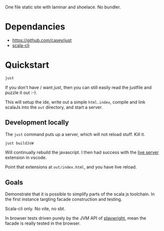 
One file static site with laminar and shoelace. No bundler.

# Dependancies

- https://github.com/casey/just
- [scala-cli](https://scala-cli.virtuslab.org)

# Quickstart

```sh
just
```
If you don't have / want *just*, then you can still easily read the justfile and puzzle it out :-).

This will setup the ide, write out a simple `html.index`, compile and link scalaJs into the `out` directory, and start a server.

## Development locally

The `just` command  puts up a server, which will not reload stuff. Kill it.

```sh
just buildJsW
```

Will continually rebuild the javascript. I then had success with the [live server](https://marketplace.visualstudio.com/items?itemName=ritwickdey.LiveServer) extension in vscode.

Point that extensions at `out/index.html`, and you have live reload.

## Goals

Demonstrate that it is possible to simplify parts of the scala js toolchain. In the first instance targting facade construction and testing.

Scala-cli only. No vite, no sbt.

In browser tests driven purely by the JVM API of [playwright](https://playwright.dev/java/), mean the facade is really tested in the browser.
